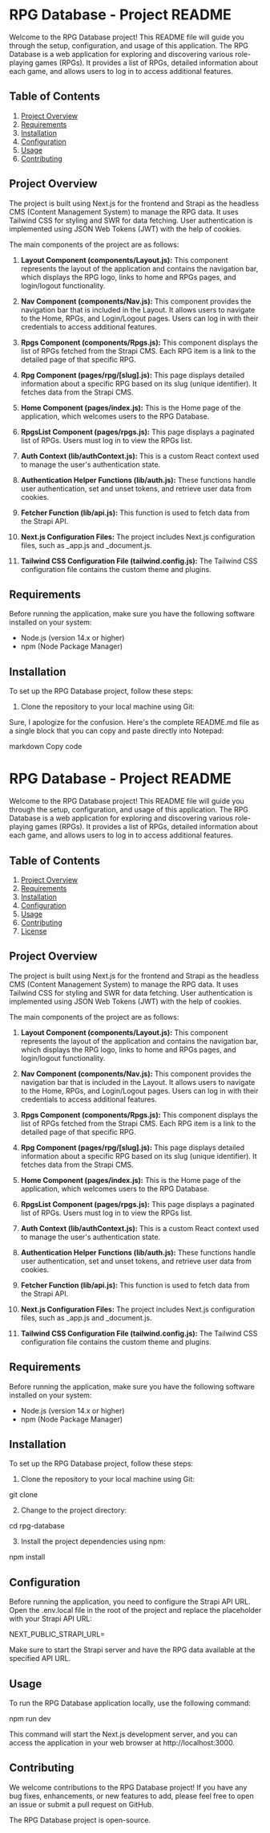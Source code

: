 # RPG Database - Project README

Welcome to the RPG Database project! This README file will guide you through the setup, configuration, and usage of this application. The RPG Database is a web application for exploring and discovering various role-playing games (RPGs). It provides a list of RPGs, detailed information about each game, and allows users to log in to access additional features.

## Table of Contents
1. [Project Overview](#project-overview)
2. [Requirements](#requirements)
3. [Installation](#installation)
4. [Configuration](#configuration)
5. [Usage](#usage)
6. [Contributing](#contributing)

## Project Overview

The project is built using Next.js for the frontend and Strapi as the headless CMS (Content Management System) to manage the RPG data. It uses Tailwind CSS for styling and SWR for data fetching. User authentication is implemented using JSON Web Tokens (JWT) with the help of cookies.

The main components of the project are as follows:

1. **Layout Component (components/Layout.js):** This component represents the layout of the application and contains the navigation bar, which displays the RPG logo, links to home and RPGs pages, and login/logout functionality.

2. **Nav Component (components/Nav.js):** This component provides the navigation bar that is included in the Layout. It allows users to navigate to the Home, RPGs, and Login/Logout pages. Users can log in with their credentials to access additional features.

3. **Rpgs Component (components/Rpgs.js):** This component displays the list of RPGs fetched from the Strapi CMS. Each RPG item is a link to the detailed page of that specific RPG.

4. **Rpg Component (pages/rpg/[slug].js):** This page displays detailed information about a specific RPG based on its slug (unique identifier). It fetches data from the Strapi CMS.

5. **Home Component (pages/index.js):** This is the Home page of the application, which welcomes users to the RPG Database.

6. **RpgsList Component (pages/rpgs.js):** This page displays a paginated list of RPGs. Users must log in to view the RPGs list.

7. **Auth Context (lib/authContext.js):** This is a custom React context used to manage the user's authentication state.

8. **Authentication Helper Functions (lib/auth.js):** These functions handle user authentication, set and unset tokens, and retrieve user data from cookies.

9. **Fetcher Function (lib/api.js):** This function is used to fetch data from the Strapi API.

10. **Next.js Configuration Files:** The project includes Next.js configuration files, such as _app.js and _document.js.

11. **Tailwind CSS Configuration File (tailwind.config.js):** The Tailwind CSS configuration file contains the custom theme and plugins.

## Requirements

Before running the application, make sure you have the following software installed on your system:

- Node.js (version 14.x or higher)
- npm (Node Package Manager)

## Installation

To set up the RPG Database project, follow these steps:

1. Clone the repository to your local machine using Git:


Sure, I apologize for the confusion. Here's the complete README.md file as a single block that you can copy and paste directly into Notepad:

markdown
Copy code
# RPG Database - Project README

Welcome to the RPG Database project! This README file will guide you through the setup, configuration, and usage of this application. The RPG Database is a web application for exploring and discovering various role-playing games (RPGs). It provides a list of RPGs, detailed information about each game, and allows users to log in to access additional features.

## Table of Contents
1. [Project Overview](#project-overview)
2. [Requirements](#requirements)
3. [Installation](#installation)
4. [Configuration](#configuration)
5. [Usage](#usage)
6. [Contributing](#contributing)
7. [License](#license)

## Project Overview

The project is built using Next.js for the frontend and Strapi as the headless CMS (Content Management System) to manage the RPG data. It uses Tailwind CSS for styling and SWR for data fetching. User authentication is implemented using JSON Web Tokens (JWT) with the help of cookies.

The main components of the project are as follows:

1. **Layout Component (components/Layout.js):** This component represents the layout of the application and contains the navigation bar, which displays the RPG logo, links to home and RPGs pages, and login/logout functionality.

2. **Nav Component (components/Nav.js):** This component provides the navigation bar that is included in the Layout. It allows users to navigate to the Home, RPGs, and Login/Logout pages. Users can log in with their credentials to access additional features.

3. **Rpgs Component (components/Rpgs.js):** This component displays the list of RPGs fetched from the Strapi CMS. Each RPG item is a link to the detailed page of that specific RPG.

4. **Rpg Component (pages/rpg/[slug].js):** This page displays detailed information about a specific RPG based on its slug (unique identifier). It fetches data from the Strapi CMS.

5. **Home Component (pages/index.js):** This is the Home page of the application, which welcomes users to the RPG Database.

6. **RpgsList Component (pages/rpgs.js):** This page displays a paginated list of RPGs. Users must log in to view the RPGs list.

7. **Auth Context (lib/authContext.js):** This is a custom React context used to manage the user's authentication state.

8. **Authentication Helper Functions (lib/auth.js):** These functions handle user authentication, set and unset tokens, and retrieve user data from cookies.

9. **Fetcher Function (lib/api.js):** This function is used to fetch data from the Strapi API.

10. **Next.js Configuration Files:** The project includes Next.js configuration files, such as _app.js and _document.js.

11. **Tailwind CSS Configuration File (tailwind.config.js):** The Tailwind CSS configuration file contains the custom theme and plugins.

## Requirements

Before running the application, make sure you have the following software installed on your system:

- Node.js (version 14.x or higher)
- npm (Node Package Manager)

## Installation

To set up the RPG Database project, follow these steps:

1. Clone the repository to your local machine using Git:

git clone <repository-url>


2. Change to the project directory:

cd rpg-database


3. Install the project dependencies using npm:

npm install


## Configuration

Before running the application, you need to configure the Strapi API URL. Open the .env.local file in the root of the project and replace the placeholder with your Strapi API URL:

NEXT_PUBLIC_STRAPI_URL=<your-strapi-api-url>


Make sure to start the Strapi server and have the RPG data available at the specified API URL.

## Usage

To run the RPG Database application locally, use the following command:

npm run dev


This command will start the Next.js development server, and you can access the application in your web browser at http://localhost:3000.

## Contributing

We welcome contributions to the RPG Database project! If you have any bug fixes, enhancements, or new features to add, please feel free to open an issue or submit a pull request on GitHub.


The RPG Database project is open-source.
